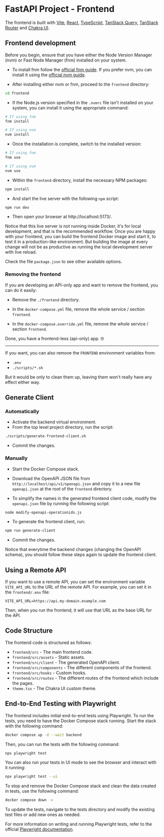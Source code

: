 # FastAPI Project - Frontend

The frontend is built with [Vite](https://vitejs.dev/),
[React](https://reactjs.org/), [TypeScript](https://www.typescriptlang.org/),
[TanStack Query](https://tanstack.com/query),
[TanStack Router](https://tanstack.com/router) and
[Chakra UI](https://chakra-ui.com/).

## Frontend development

Before you begin, ensure that you have either the Node Version Manager (nvm) or
Fast Node Manager (fnm) installed on your system.

- To install fnm follow the
  [official fnm guide](https://github.com/Schniz/fnm#installation). If you
  prefer nvm, you can install it using the
  [official nvm guide](https://github.com/nvm-sh/nvm#installing-and-updating).

- After installing either nvm or fnm, proceed to the `frontend` directory:

```bash
cd frontend
```

- If the Node.js version specified in the `.nvmrc` file isn't installed on your
  system, you can install it using the appropriate command:

```bash
# If using fnm
fnm install

# If using nvm
nvm install
```

- Once the installation is complete, switch to the installed version:

```bash
# If using fnm
fnm use

# If using nvm
nvm use
```

- Within the `frontend` directory, install the necessary NPM packages:

```bash
npm install
```

- And start the live server with the following `npm` script:

```bash
npm run dev
```

- Then open your browser at http://localhost:5173/.

Notice that this live server is not running inside Docker, it's for local
development, and that is the recommended workflow. Once you are happy with your
frontend, you can build the frontend Docker image and start it, to test it in a
production-like environment. But building the image at every change will not be
as productive as running the local development server with live reload.

Check the file `package.json` to see other available options.

### Removing the frontend

If you are developing an API-only app and want to remove the frontend, you can
do it easily:

- Remove the `./frontend` directory.

- In the `docker-compose.yml` file, remove the whole service / section
  `frontend`.

- In the `docker-compose.override.yml` file, remove the whole service / section
  `frontend`.

Done, you have a frontend-less (api-only) app. 🤓

---

If you want, you can also remove the `FRONTEND` environment variables from:

- `.env`
- `./scripts/*.sh`

But it would be only to clean them up, leaving them won't really have any effect
either way.

## Generate Client

### Automatically

- Activate the backend virtual environment.
- From the top level project directory, run the script:

```bash
./scripts/generate-frontend-client.sh
```

- Commit the changes.

### Manually

- Start the Docker Compose stack.

- Download the OpenAPI JSON file from `http://localhost/api/v1/openapi.json` and
  copy it to a new file `openapi.json` at the root of the `frontend` directory.

- To simplify the names in the generated frontend client code, modify the
  `openapi.json` file by running the following script:

```bash
node modify-openapi-operationids.js
```

- To generate the frontend client, run:

```bash
npm run generate-client
```

- Commit the changes.

Notice that everytime the backend changes (changing the OpenAPI schema), you
should follow these steps again to update the frontend client.

## Using a Remote API

If you want to use a remote API, you can set the environment variable
`VITE_API_URL` to the URL of the remote API. For example, you can set it in the
`frontend/.env` file:

```env
VITE_API_URL=https://api.my-domain.example.com
```

Then, when you run the frontend, it will use that URL as the base URL for the
API.

## Code Structure

The frontend code is structured as follows:

- `frontend/src` - The main frontend code.
- `frontend/src/assets` - Static assets.
- `frontend/src/client` - The generated OpenAPI client.
- `frontend/src/components` - The different components of the frontend.
- `frontend/src/hooks` - Custom hooks.
- `frontend/src/routes` - The different routes of the frontend which include the
  pages.
- `theme.tsx` - The Chakra UI custom theme.

## End-to-End Testing with Playwright

The frontend includes initial end-to-end tests using Playwright. To run the
tests, you need to have the Docker Compose stack running. Start the stack with
the following command:

```bash
docker compose up -d --wait backend
```

Then, you can run the tests with the following command:

```bash
npx playwright test
```

You can also run your tests in UI mode to see the browser and interact with it
running:

```bash
npx playwright test --ui
```

To stop and remove the Docker Compose stack and clean the data created in tests,
use the following command:

```bash
docker compose down -v
```

To update the tests, navigate to the tests directory and modify the existing
test files or add new ones as needed.

For more information on writing and running Playwright tests, refer to the
official [Playwright documentation](https://playwright.dev/docs/intro).
